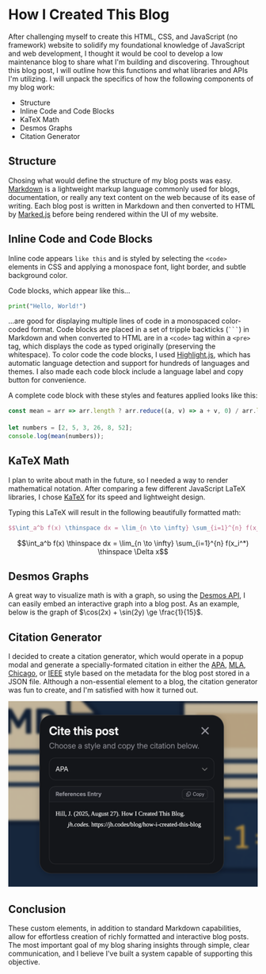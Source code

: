 # How I Created This Blog

After challenging myself to create this HTML, CSS, and JavaScript (no framework) website to solidify my foundational knowledge of JavaScript and web development, I thought it would be cool to develop a low maintenance blog to share what I'm building and discovering. Throughout this blog post, I will outline how this functions and what libraries and APIs I'm utilizing. I will unpack the specifics of how the following components of my blog work:

- Structure
- Inline Code and Code Blocks
- KaTeX Math
- Desmos Graphs
- Citation Generator

## Structure

Chosing what would define the structure of my blog posts was easy. [Markdown](https://www.markdownguide.org/getting-started/) is a lightweight markup language commonly used for blogs, documentation, or really any text content on the web because of its ease of writing. Each blog post is written in Markdown and then converted to HTML by [Marked.js](https://marked.js.org/) before being rendered within the UI of my website.

## Inline Code and Code Blocks

Inline code appears `like this` and is styled by selecting the `<code>` elements in CSS and applying a monospace font, light border, and subtle background color.

Code blocks, which appear like this...

```python
print("Hello, World!")
```

...are good for displaying multiple lines of code in a monospaced color-coded format. Code blocks are placed in a set of tripple backticks (` ``` `) in Markdown and when converted to HTML are in a `<code>` tag within a `<pre>` tag, which displays the code as typed originally (preserving the whitespace). To color code the code blocks, I used [Highlight.js](https://highlightjs.org/), which has automatic language detection and support for hundreds of languages and themes. I also made each code block include a language label and copy button for convenience.

A complete code block with these styles and features applied looks like this:

```javascript
const mean = arr => arr.length ? arr.reduce((a, v) => a + v, 0) / arr.length : 0;

let numbers = [2, 5, 3, 26, 8, 52];
console.log(mean(numbers));
```

## KaTeX Math

I plan to write about math in the future, so I needed a way to render mathematical notation. After comparing a few different JavaScript LaTeX libraries, I chose [KaTeX](https://katex.org/) for its speed and lightweight design.

Typing this LaTeX will result in the following beautifully formatted math:

```latex
$$\int_a^b f(x) \thinspace dx = \lim_{n \to \infty} \sum_{i=1}^{n} f(x_i^*) \thinspace \Delta x$$
```

$$\int_a^b f(x) \thinspace dx = \lim_{n \to \infty} \sum_{i=1}^{n} f(x_i^*) \thinspace \Delta x$$

## Desmos Graphs

A great way to visualize math is with a graph, so using the [Desmos API](https://www.desmos.com/api), I can easily embed an interactive graph into a blog post. As an example, below is the graph of $\cos(2x) + \sin(2y) \ge \frac{1}{15}$.

<div id="calculator"></div>

## Citation Generator

I decided to create a citation generator, which would operate in a popup modal and generate a specially-formated citation in either the [APA](https://apastyle.apa.org/), [MLA](https://www.mla.org/mla-style), [Chicago](https://www.chicagomanualofstyle.org), or [IEEE](https://journals.ieeeauthorcenter.ieee.org/wp-content/uploads/sites/7/IEEE_Reference_Guide.pdf) style based on the metadata for the blog post stored in a JSON file. Although a non-essential element to a blog, the citation generator was fun to create, and I'm satisfied with how it turned out.

![Citation generator](assets/citation-generator.png)

## Conclusion

These custom elements, in addition to standard Markdown capabilities, allow for effortless creation of richly formatted and interactive blog posts. The most important goal of my blog sharing insights through simple, clear communication, and I believe I've built a system capable of supporting this objective.